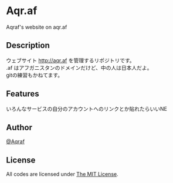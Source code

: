 # Aqr.af

Aqraf's website on aqr.af

## Description

ウェブサイト http://aqr.af を管理するリポジトリです。  
.af はアフガニスタンのドメインだけど、中の人は日本人だよ。  
gitの練習もかねてます。

## Features

いろんなサービスの自分のアカウントへのリンクとか貼れたらいいNE

## Author

[@Aqraf](https://home.aqraf.tokyo/@Aqraf)

## License

All codes are licensed under [The MIT License](https://opensource.org/licenses/MIT).
